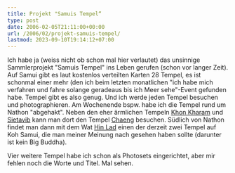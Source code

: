 ```yaml
---
title: Projekt "Samuis Tempel“
type: post
date: 2006-02-05T21:11:00+00:00
url: /2006/02/projekt-samuis-tempel/
lastmod: 2023-09-10T19:14:12+07:00
---
```

Ich habe ja (weiss nicht ob schon mal hier verlautet) das unsinnige Sammlerprojekt "Samuis Tempel" ins Leben gerufen (schon vor langer Zeit). Auf Samui gibt es laut kostenlos verteilten Karten 28 Tempel, es ist schonmal einer mehr (den ich beim letzten monatlichen "ich habe mich verfahren und fahre solange geradeaus bis ich Meer sehe"-Event gefunden habe. Tempel gibt es also genug. Und ich werde jeden Tempel besuchen und photographieren. Am Wochenende bspw. habe ich die Tempel rund um Nathon "abgehakt". Neben den eher ärmlichen Tempeln [Khon Kharam][1] und [Sietavib][2] kann man dort den Tempel [Chaeng][3] besuchen. Südlich von Nathon findet man dann mit dem Wat [Hin Lad][4] einen der derzeit zwei Tempel auf Koh Samui, die man meiner Meinung nach gesehen haben sollte (darunter ist kein Big Buddha).

Vier weitere Tempel habe ich schon als Photosets eingerichtet, aber mir fehlen noch die Worte und Titel. Mal sehen.

 [1]: http://www.flickr.com/photos/schreibblogade/sets/72057594059912723/
 [2]: http://www.flickr.com/photos/schreibblogade/sets/72057594059904367/
 [3]: http://www.flickr.com/photos/schreibblogade/sets/72057594059909803/
 [4]: http://www.flickr.com/photos/schreibblogade/sets/72057594059920652/
